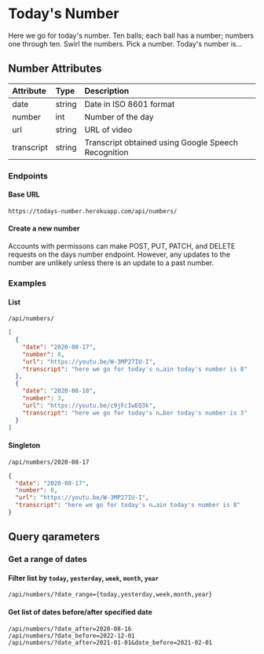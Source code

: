 # Today's Number
Here we go for today's number. Ten balls; each ball has a number; numbers one through ten. Swirl the numbers. Pick a number. Today's number is...

## Number Attributes
| Attribute  | Type   | Description                                         | 
| :--------  | :----- | :-------------------------------------------------- |
| date       | string | Date in ISO 8601 format                             |
| number     | int    | Number of the day                                   |
| url        | string | URL of video                                        |
| transcript | string | Transcript obtained using Google Speech Recognition | 

### Endpoints
#### Base URL
`https://todays-number.herokuapp.com/api/numbers/`

#### Create a new number
Accounts with permissons can make POST, PUT, PATCH, and DELETE requests on the days number endpoint. However, any updates to the number are unlikely unless there is an update to a past number.

### Examples
#### List
`/api/numbers/`
```json
[
  {
    "date": "2020-08-17",
    "number": 8,
    "url": "https://youtu.be/W-3MP27IU-I",
    "transcript": "here we go for today's n…ain today's number is 8"
  },
  {
    "date": "2020-08-18",
    "number": 3,
    "url": "https://youtu.be/c9jFcIwEQ3k",
    "transcript": "here we go for today's n…ber today's number is 3"
  }
]
```

#### Singleton
`/api/numbers/2020-08-17`
```json
{
  "date": "2020-08-17",
  "number": 8,
  "url": "https://youtu.be/W-3MP27IU-I",
  "transcript": "here we go for today's n…ain today's number is 8"
}
```

## Query qarameters
### Get a range of dates
#### Filter list by `today`, `yesterday`, `week`, `month`, `year`
`/api/numbers/?date_range={today,yesterday,week,month,year}`

#### Get list of dates before/after specified date
`/api/numbers/?date_after=2020-08-16`<br>
`/api/numbers/?date_before=2022-12-01`<br>
`/api/numbers/?date_after=2021-01-01&date_before=2021-02-01`